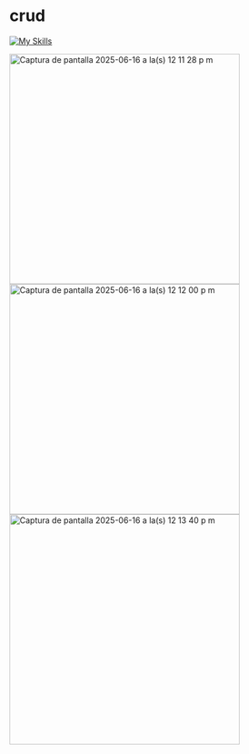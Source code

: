 # crud

[![My Skills](https://skillicons.dev/icons?i=git,github,swift)](https://skillicons.dev)

<img width="405" alt="Captura de pantalla 2025-06-16 a la(s) 12 11 28 p m" src="https://github.com/user-attachments/assets/f72a3bc9-3f6e-48c3-85dc-2df5f58bc49b" />

<img width="405" alt="Captura de pantalla 2025-06-16 a la(s) 12 12 00 p m" src="https://github.com/user-attachments/assets/23f32ba8-7c6b-4edc-b09d-1c72ff23a725" />

<img width="405" alt="Captura de pantalla 2025-06-16 a la(s) 12 13 40 p m" src="https://github.com/user-attachments/assets/92348e0f-b411-462b-9562-62203970bbb5" />


